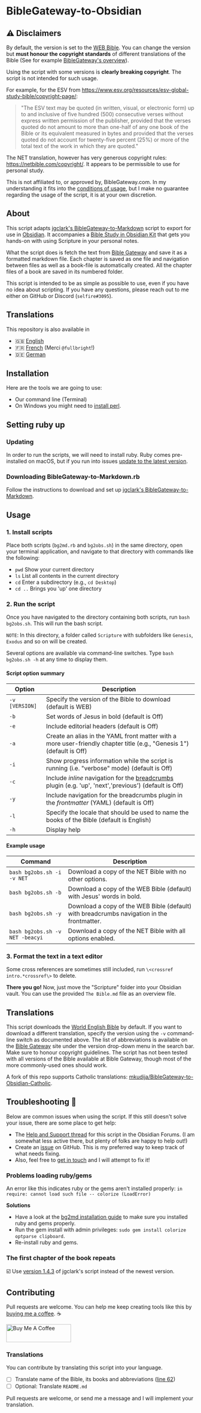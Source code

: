 # BibleGateway-to-Obsidian
## ⚠️ Disclaimers
By default, the version is set to the [WEB Bible](https://worldenglish.bible/). You can change the version but **must honour the copyright standards** of different translations of the Bible (See for example [BibleGateway's overview](https://www.biblegateway.com/versions/)).

Using the script with some versions is **clearly breaking copyright**. The script is not intended for such usage.

For example, for the ESV from https://www.esv.org/resources/esv-global-study-bible/copyright-page/:

> "The ESV text may be quoted (in written, visual, or electronic form) up to and inclusive of five hundred (500) consecutive verses without express written permission of the publisher, provided that the verses quoted do not amount to more than one-half of any one book of the Bible or its equivalent measured in bytes and provided that the verses quoted do not account for twenty-five percent (25%) or more of the total text of the work in which they are quoted."

The NET translation, however has very generous copyright rules: https://netbible.com/copyright/. It appears to be permissible to use for personal study.

This is not affiliated to, or approved by, BibleGateway.com. In my understanding it fits into the [conditions of usage](https://support.biblegateway.com/hc/en-us/articles/360001398808-How-do-I-get-permission-to-use-or-reprint-Bible-content-from-Bible-Gateway-?), but I make no guarantee regarding the usage of the script, it is at your own discretion.
## About
This script adapts [jgclark's BibleGateway-to-Markdown](https://github.com/jgclark/BibleGateway-to-Markdown) script to export for use in [Obsidian](https://obsidian.md/). It accompanies a [Bible Study in Obsidian Kit](https://forum.obsidian.md/t/bible-study-in-obsidian-kit-including-the-bible-in-markdown/12503?u=selfire) that gets you hands-on with using Scripture in your personal notes.

What the script does is fetch the text from [Bible Gateway](https://www.biblegateway.com/) and save it as a formatted markdown file. Each chapter is saved as one file and navigation between files as well as a book-file is automatically created. All the chapter files of a book are saved in its numbered folder.

This script is intended to be as simple as possible to use, even if you have no idea about scripting. If you have any questions, please reach out to me either on GitHub or Discord (`selfire#3095`).
## Translations
This repository is also available in
* 🇬🇧 [English](https://github.com/selfire1/BibleGateway-to-Obsidian/tree/master)
* 🇫🇷 [French](https://github.com/selfire1/BibleGateway-to-Obsidian/tree/translation-fr) (Merci `@fullbright`!)
* 🇩🇪 [German](https://github.com/selfire1/BibleGateway-to-Obsidian/tree/translation-de)

## Installation
Here are the tools we are going to use:
* Our command line (Terminal)
* On Windows you might need to [install perl](https://www.perl.org/get.html).

## Setting ruby up
### Updating
In order to run the scripts, we will need to install ruby. Ruby comes pre-installed on macOS, but if you run into issues [update to the latest version](https://stackify.com/install-ruby-on-your-mac-everything-you-need-to-get-going/).

### Downloading BibleGateway-to-Markdown.rb
Follow the instructions to download and set up [jgclark's BibleGateway-to-Markdown](https://github.com/jgclark/BibleGateway-to-Markdown).

## Usage
### 1. Install scripts
Place both scripts (`bg2md.rb` and `bg2obs.sh`) in the same directory, open your terminal application, and navigate to that directory with commands like the following:

* `pwd` Show your current directory
* `ls` List all contents in the current directory
* `cd` Enter a subdirectory (e.g., `cd Desktop`)
* `cd ..` Brings you 'up' one directory

### 2. Run the script
Once you have navigated to the directory containing both scripts, run `bash bg2obs.sh`. This will run the bash script.

`NOTE`: In this directory, a folder called `Scripture` with subfolders like `Genesis`, `Exodus` and so on will be created.

Several options are available via command-line switches. Type `bash bg2obs.sh -h` at any time to display them.

#### Script option summary

| Option         | Description                                                                                                                                            |
| -------------- | ------------------------------------------------------------------------------------------------------------------------------------------------------ |
| `-v [VERSION]` | Specify the version of the Bible to download (default is WEB)                                                                                          |
| `-b`           | Set words of Jesus in bold (default is Off)                                                                                                            |
| `-e`           | Include editorial headers (default is Off)                                                                                                             |
| `-a`           | Create an alias in the YAML front matter with a more user-friendly chapter title (e.g., "Genesis 1") (default is Off)                                  |
| `-i`           | Show progress information while the script is running (i.e. "verbose" mode) (default is Off)                                                           |
| `-c`           | Include _inline_ navigation for the [breadcrumbs](https://github.com/SkepticMystic/breadcrumbs) plugin (e.g. 'up', 'next','previous') (default is Off) |
| `-y`           | Include navigation for the breadcrumbs plugin in the _frontmatter_ (YAML) (default is Off)                                                             |
| `-l`           | Specify the locale that should be used to name the books of the Bible (default is English)                                                             |
| `-h`           | Display help                                                                                                                                           |

#### Example usage
| Command | Description |
| ------- | ----------- | 
|`bash bg2obs.sh -i -v NET` | Download a copy of the NET Bible with no other options.|
|`bash bg2obs.sh -b` | Download a copy of the WEB Bible (default) with Jesus' words in bold. |
|`bash bg2obs.sh -y` | Download a copy of the WEB Bible (default) with breadcrumbs navigation in the frontmatter. |
|`bash bg2obs.sh -v NET -beacyi` | Download a copy of the NET Bible with all options enabled.|

### 3. Format the text in a text editor

Some cross references are sometimes still included, run `\<crossref intro.*crossref\>` to delete.

**There you go!** Now, just move the "Scripture" folder into your Obsidian vault. You can use the provided `The Bible.md` file as an overview file.

## Translations
This script downloads the [World English Bible](https://worldenglish.bible/) by default. If you want to download a different translation, specify the version using the `-v` command-line switch as documented above. The list of abbreviations is available on the [Bible Gateway](https://www.biblegateway.com) site under the version drop-down menu in the search bar.  Make sure to honour copyright guidelines. The script has not been tested with all versions of the Bible available at Bible Gateway, though most of the more commonly-used ones should work.

A fork of this repo supports Catholic translations: [mkudija/BibleGateway-to-Obsidian-Catholic](https://github.com/mkudija/BibleGateway-to-Obsidian-Catholic).

## Troubleshooting 🐛
Below are common issues when using the script. If this still doesn't solve your issue, there are some place to get help:
* The [Help and Support thread](https://forum.obsidian.md/t/bible-study-kit-in-obsidian-scripts-help-and-support/31069/2) for this script in the Obsidian Forums. (I am somewhat less active there, but plenty of folks are happy to help out!)
* Create an [issue](https://github.com/selfire1/BibleGateway-to-Obsidian/issues) on GitHub. This is my preferred way to keep track of what needs fixing.
* Also, feel free to [get in touch](https://joschuasgarden.com/Contact+me) and I will attempt to fix it!

### Problems loading ruby/gems
An error like this indicates ruby or the gems aren't installed properly: `in require: cannot load such file -- colorize (LoadError)`

**Solutions**
* Have a look at the [bg2md installation guide](https://github.com/jgclark/BibleGateway-to-Markdown/tree/7aaa4cdaba5d8ebb2e7e3fa5ace7de96c1534846#installation) to make sure you installed ruby and gems properly.
* Run the gem install with admin privileges: `sudo gem install colorize optparse clipboard`.
* Re-install ruby and gems.

### The first chapter of the book repeats
☑️ Use [version 1.4.3](https://github.com/jgclark/BibleGateway-to-Markdown/tree/d693e85bba94122a2f46bec3ff9487333bccfdbf) of jgclark's script instead of the newest version.

## Contributing
Pull requests are welcome.
You can help me keep creating tools like this by [buying me a coffee](https://www.buymeacoffee.com/joschua).  ☕️

<a href="https://www.buymeacoffee.com/joschua" target="_blank"><img src="https://cdn.buymeacoffee.com/buttons/v2/default-yellow.png" alt="Buy Me A Coffee" height= "48" width="173"></a>

### Translations
You can contribute by translating this script into your language.

- [ ] Translate name of the Bible, its books and abbreviations ([line 62](https://github.com/selfire1/BibleGateway-to-Obsidian/blob/97f873132dceb2504b765056914bd3dd927f6691/bg2obs.sh#L62))
- [ ] Optional: Translate `README.md`

Pull requests are welcome, or send me a message and I will implement your translation.
